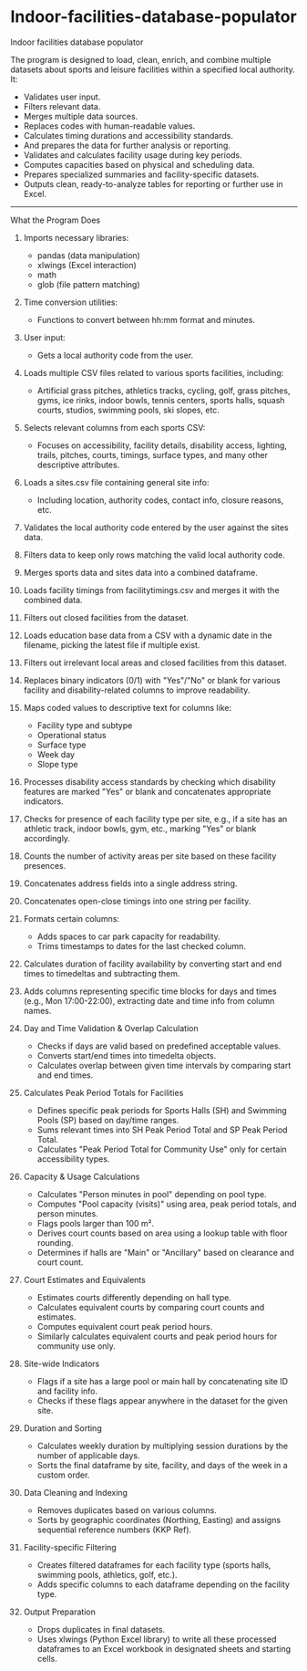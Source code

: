 # Indoor-facilities-database-populator
Indoor facilities database populator

The program is designed to load, clean, enrich, and combine multiple datasets about sports and leisure facilities within a specified local authority. It:

- Validates user input.<br>
- Filters relevant data.<br>
- Merges multiple data sources.<br>
- Replaces codes with human-readable values.<br>
- Calculates timing durations and accessibility standards.<br>
- And prepares the data for further analysis or reporting.<br>
- Validates and calculates facility usage during key periods.<br>
- Computes capacities based on physical and scheduling data.<br>
- Prepares specialized summaries and facility-specific datasets.<br>
- Outputs clean, ready-to-analyze tables for reporting or further use in Excel.

------------------------------------

What the Program Does

1. Imports necessary libraries:<br>
	- pandas (data manipulation)<br>
	- xlwings (Excel interaction)<br>
	- math<br>
	- glob (file pattern matching)

2. Time conversion utilities:<br>
	- Functions to convert between hh:mm format and minutes.

3. User input:<br>
	- Gets a local authority code from the user.

4. Loads multiple CSV files related to various sports facilities, including:<br>
	- Artificial grass pitches, athletics tracks, cycling, golf, grass pitches, gyms, ice rinks, indoor bowls, tennis centers, sports halls, squash courts, studios, swimming pools, ski slopes, etc.

5. Selects relevant columns from each sports CSV:<br>
	- Focuses on accessibility, facility details, disability access, lighting, trails, pitches, courts, timings, surface types, and many other descriptive attributes.

6. Loads a sites.csv file containing general site info:<br>
	- Including location, authority codes, contact info, closure reasons, etc.

7. Validates the local authority code entered by the user against the sites data.

8. Filters data to keep only rows matching the valid local authority code.

9. Merges sports data and sites data into a combined dataframe.

10. Loads facility timings from facilitytimings.csv and merges it with the combined data.

11. Filters out closed facilities from the dataset.

12. Loads education base data from a CSV with a dynamic date in the filename, picking the latest file if multiple exist.

13. Filters out irrelevant local areas and closed facilities from this dataset.

14. Replaces binary indicators (0/1) with "Yes"/"No" or blank for various facility and disability-related columns to improve readability.

15. Maps coded values to descriptive text for columns like:<br>
	- Facility type and subtype<br>
	- Operational status<br>
	- Surface type<br>
	- Week day<br>
	- Slope type

16. Processes disability access standards by checking which disability features are marked "Yes" or blank and concatenates appropriate indicators.

17. Checks for presence of each facility type per site, e.g., if a site has an athletic track, indoor bowls, gym, etc., marking "Yes" or blank accordingly.

18. Counts the number of activity areas per site based on these facility presences.

19. Concatenates address fields into a single address string.

20. Concatenates open-close timings into one string per facility.

21. Formats certain columns:<br>
	- Adds spaces to car park capacity for readability.<br>
	- Trims timestamps to dates for the last checked column.

22. Calculates duration of facility availability by converting start and end times to timedeltas and subtracting them.

23. Adds columns representing specific time blocks for days and times (e.g., Mon 17:00-22:00), extracting date and time info from column names.

24. Day and Time Validation & Overlap Calculation<br>
	- Checks if days are valid based on predefined acceptable values.<br>
	- Converts start/end times into timedelta objects.<br>
	- Calculates overlap between given time intervals by comparing start and end times.

25. Calculates Peak Period Totals for Facilities<br>
	- Defines specific peak periods for Sports Halls (SH) and Swimming Pools (SP) based on day/time ranges.<br>
	- Sums relevant times into SH Peak Period Total and SP Peak Period Total.<br>
	- Calculates "Peak Period Total for Community Use" only for certain accessibility types.

26. Capacity & Usage Calculations<br>
	- Calculates "Person minutes in pool" depending on pool type.<br>
	- Computes "Pool capacity (visits)" using area, peak period totals, and person minutes.<br>
	- Flags pools larger than 100 m².<br>
	- Derives court counts based on area using a lookup table with floor rounding.<br>
	- Determines if halls are "Main" or "Ancillary" based on clearance and court count.

27. Court Estimates and Equivalents<br>
	- Estimates courts differently depending on hall type.<br>
	- Calculates equivalent courts by comparing court counts and estimates.<br>
	- Computes equivalent court peak period hours.<br>
	- Similarly calculates equivalent courts and peak period hours for community use only.

28. Site-wide Indicators<br>
	- Flags if a site has a large pool or main hall by concatenating site ID and facility info.<br>
	- Checks if these flags appear anywhere in the dataset for the given site.

29. Duration and Sorting<br>
	- Calculates weekly duration by multiplying session durations by the number of applicable days.<br>
	- Sorts the final dataframe by site, facility, and days of the week in a custom order.

30. Data Cleaning and Indexing<br>
	- Removes duplicates based on various columns.<br>
	- Sorts by geographic coordinates (Northing, Easting) and assigns sequential reference numbers (KKP Ref).

31. Facility-specific Filtering<br>
	- Creates filtered dataframes for each facility type (sports halls, swimming pools, athletics, golf, etc.).<br>
	- Adds specific columns to each dataframe depending on the facility type.

32. Output Preparation<br>
	- Drops duplicates in final datasets.<br>
	- Uses xlwings (Python Excel library) to write all these processed dataframes to an Excel workbook in designated sheets and starting cells.

